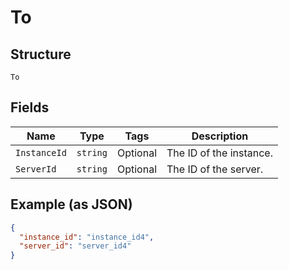 
# To

## Structure

`To`

## Fields

| Name | Type | Tags | Description |
|  --- | --- | --- | --- |
| `InstanceId` | `string` | Optional | The ID of the instance. |
| `ServerId` | `string` | Optional | The ID of the server. |

## Example (as JSON)

```json
{
  "instance_id": "instance_id4",
  "server_id": "server_id4"
}
```


